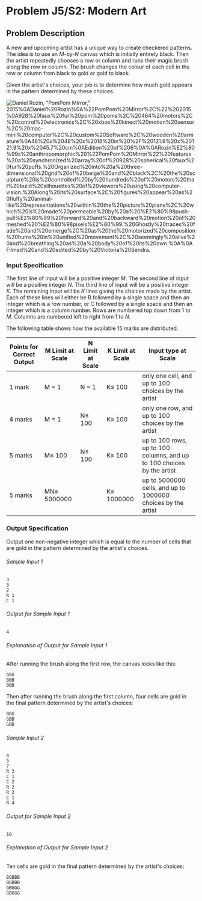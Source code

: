# Problem J5/S2: Modern Art

## Problem Description

A new and upcoming artist has a unique way to create checkered patterns.
The idea is to use an *M*-by-*N* canvas which is initially entirely
black. Then the artist repeatedly chooses a row or column and runs their
magic brush along the row or column. The brush changes the colour of
each cell in the row or column from black to gold or gold to black.

Given the artist's choices, your job is to determine how much gold
appears in the pattern determined by these choices.

![Daniel Rozin, “PomPom Mirror,” 2015%0ADaniel%20Rozin%0A%22PomPom%20Mirror%2C%22%202015%0A928%20faux%20fur%20pom%20poms%2C%20464%20motors%2C%20control%20electronics%2C%20xbox%20kinect%20motion%20sensor%2C%20mac-mini%20computer%2C%20custom%20Software%2C%20wooden%20armature%0A48%20x%2048%20x%2018%20in%20%2F%20121.9%20x%20121.9%20x%2045.7%20cm%0AEdition%20of%206%0A%0ARozin%E2%80%99s%20anthropomorphic%20%22PomPom%20Mirror%22%20features%20a%20synchronized%20array%20of%20928%20spherical%20faux%20fur%20puffs.%20Organized%20into%20a%20three-dimensional%20grid%20of%20beige%20and%20black%2C%20the%20sculpture%20is%20controlled%20by%20hundreds%20of%20motors%20that%20build%20silhouettes%20of%20viewers%20using%20computer-vision.%20Along%20its%20surface%2C%20figures%20appear%20as%20fluffy%20animal-like%20representations%20within%20the%20picture%20plane%2C%20which%20is%20made%20permeable%20by%20a%20%E2%80%98push-pull%E2%80%99%20forward%20and%20backward%20motion%20of%20meshed%20%E2%80%98pixels%E2%80%99.%20Ghostly%20traces%20fade%20and%20emerge%2C%20as%20the%20motorized%20composition%20hums%20in%20unified%20movement%2C%20seemingly%20alive%20and%20breathing%20as%20a%20body%20of%20its%20own.%0A%0AFilmed%20and%20edited%20by%20Victoria%20Sendra.](rozin.gif)

### Input Specification

The first line of input will be a positive integer *M*. The second line
of input will be a positive integer *N*. The third line of input will be
a positive integer *K*. The remaining input will be *K* lines giving the
choices made by the artist. Each of these lines will either be R
followed by a single space and then an integer which is a row number, or
C followed by a single space and then an integer which is a column
number. Rows are numbered top down from 1 to *M*. Columns are numbered
left to right from 1 to *N*.

The following table shows how the available 15 marks are distributed.

| Points for Correct Output 	| M Limit at Scale   	| N Limit at Scale 	| K Limit at Scale  	| Input type at Scale                                                             	|
|---------------------------	|--------------------	|------------------	|-------------------	|---------------------------------------------------------------------------------	|
|     1 mark                	|     M = 1          	|     N = 1        	|     K≤ 100        	|     only one cell, and up to 100 choices by   the artist                        	|
|     4 marks               	|     M = 1          	|     N≤ 100       	|     K≤ 100        	|     only one row, and up to 100 choices by   the artist                         	|
|     5 marks               	|     M≤ 100         	|     N≤ 100       	|     K≤ 100        	|     up to 100 rows,   up to 100 columns, and up to 100 choices by the artist    	|
|     5 marks               	|     MN≤ 5000000    	|                  	|     K≤ 1000000    	|     up to 5000000 cells, and up to 1000000   choices by the artist              	|

### Output Specification

Output one non-negative integer which is equal to the number of cells
that are gold in the pattern determined by the artist's choices.

###### Sample Input 1

```
3
3
2
R 1
C 1
```

###### Output for Sample Input 1

```
4
```

###### Explanation of Output for Sample Input 1

After running the brush along the first row, the canvas looks like this:

```
GGG
BBB
BBB
```

Then after running the brush along the first column, four cells are gold
in the final pattern determined by the artist's choices:

```
BGG
GBB
GBB
```

###### Sample Input 2

```
4
5
7
R 3
C 1
C 2
R 2
R 2
C 1
R 4
```

###### Output for Sample Input 2

```
10
```

###### Explanation of Output for Sample Input 2

Ten cells are gold in the final pattern determined by the artist's
choices:

```
BGBBB
BGBBB
GBGGG
GBGGG
```

